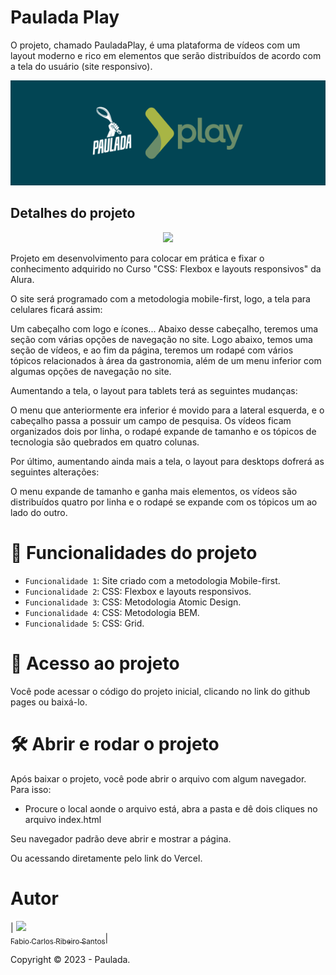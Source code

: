 # Paulada Play

O projeto, chamado PauladaPlay, é uma plataforma de vídeos com um layout moderno e rico em elementos que serão distribuídos de acordo com a tela do usuário (site responsivo).

![](https://github.com/facarlos90/paulada-play/blob/main/banner.png)

## Detalhes do projeto

<p align="center">
<img src="http://img.shields.io/static/v1?label=STATUS&message=EM%20DESENVOLVIMENTO&color=GREEN&style=for-the-badge"/>
</p>

Projeto em desenvolvimento para colocar em prática e fixar o conhecimento adquirido no Curso "CSS: Flexbox e layouts responsivos" da Alura. 

O site será programado com a metodologia mobile-first, logo,  a tela para celulares ficará assim:

Um cabeçalho com logo e ícones... Abaixo desse cabeçalho, teremos uma seção com várias opções de navegação no site.
Logo abaixo, temos uma seção de vídeos, e ao fim da página, teremos um rodapé com vários tópicos relacionados à área da gastronomia, além de um menu inferior com algumas opções de navegação no site.

Aumentando a tela, o layout para tablets terá as seguintes mudanças:

O menu que anteriormente era inferior é movido para a lateral esquerda, e o cabeçalho passa a possuir um campo de pesquisa. 
Os vídeos ficam organizados dois por linha, o rodapé expande de tamanho e os tópicos de tecnologia são quebrados em quatro colunas.

Por último, aumentando ainda mais a tela, o layout para desktops dofrerá as seguintes alterações:

O menu expande de tamanho e ganha mais elementos, os vídeos são distribuídos quatro por linha e o rodapé se expande com os tópicos um ao lado do outro.

# :hammer: Funcionalidades do projeto

- `Funcionalidade 1`: Site criado com a metodologia Mobile-first. 
- `Funcionalidade 2`: CSS: Flexbox e layouts responsivos.
- `Funcionalidade 3`: CSS: Metodologia Atomic Design.
- `Funcionalidade 4`: CSS: Metodologia BEM.
- `Funcionalidade 5`: CSS: Grid.


# 📁 Acesso ao projeto

Você pode acessar o código do projeto inicial, clicando no link do github pages ou baixá-lo.

# 🛠️ Abrir e rodar o projeto

Após baixar o projeto, você pode abrir o arquivo com algum navegador. Para isso:
  * Procure o local aonde o arquivo está, abra a pasta e dê dois cliques no arquivo index.html

Seu navegador padrão deve abrir e mostrar a página.

Ou acessando diretamente pelo link do Vercel.

# Autor

| [<img src="https://avatars.githubusercontent.com/u/126310044?v=4" width=115><br><sub>Fabio Carlos Ribeiro Santos</sub>](https://github.com/facarlos90)|


Copyright ©️ 2023 - Paulada.
 
